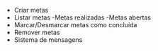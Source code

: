 - Criar metas
- Listar metas
    -Metas realizadas
    -Metas abertas
- Marcar/Desmarcar metas como concluída
- Remover metas
- Sistema de mensagens
